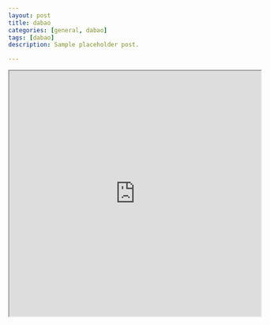 ```yaml
---
layout: post
title: dabao
categories: [general, dabao]
tags: [dabao]
description: Sample placeholder post.

---
```




<iframe height=498 width=510 src="https://www.ixigua.com/i6827648364784386564/?logTag=kjt1LaXP9EyDKhVDcOMDZ">
